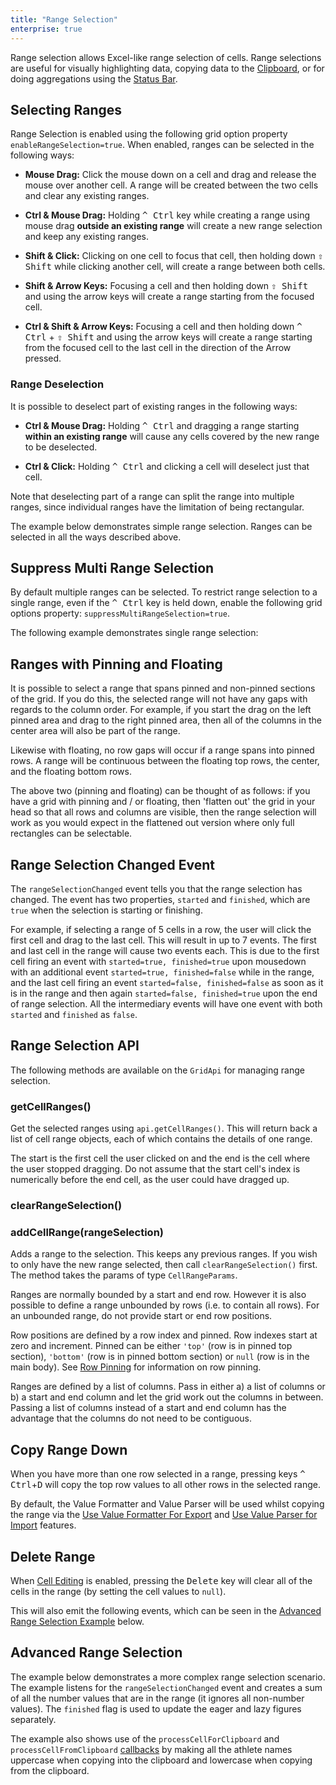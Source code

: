 ```yaml
---
title: "Range Selection"
enterprise: true
---
```


Range selection allows Excel-like range selection of cells. Range selections are useful for visually highlighting data, copying data to the [Clipboard](/clipboard/), or for doing aggregations using the [Status Bar](/status-bar/).

## Selecting Ranges

Range Selection is enabled using the following grid option property `enableRangeSelection=true`.
When enabled, ranges can be selected in the following ways:

- **Mouse Drag:** Click the mouse down on a cell and drag and release the mouse over another cell. A range will be created between the two cells and clear any existing ranges.

- **Ctrl & Mouse Drag:** Holding <kbd>^ Ctrl</kbd> key while creating a range using mouse drag <b>outside an existing range</b> will create a new range selection and keep any existing ranges.

- **Shift & Click:** Clicking on one cell to focus that cell, then holding down <kbd>⇧ Shift</kbd> while clicking another cell, will create a range between both cells.

- **Shift & Arrow Keys:** Focusing a cell and then holding down <kbd>⇧ Shift</kbd> and using the arrow keys will create a range starting from the focused cell.

- **Ctrl & Shift & Arrow Keys:** Focusing a cell and then holding down <kbd>^ Ctrl</kbd> + <kbd>⇧ Shift</kbd> and using the arrow keys will create a range starting from the focused cell to the last cell in the direction of the Arrow pressed.

### Range Deselection

It is possible to deselect part of existing ranges in the following ways:

- **Ctrl & Mouse Drag:** Holding <kbd>^ Ctrl</kbd> and dragging a range starting <b>within an existing range</b> will cause any cells covered by the new range to be deselected.

- **Ctrl & Click:**  Holding <kbd>^ Ctrl</kbd> and clicking a cell will deselect just that cell.

Note that deselecting part of a range can split the range into multiple ranges, since individual ranges have the limitation of being rectangular.

The example below demonstrates simple range selection. Ranges can be selected in all the ways described above.

<grid-example title='Range Selection / Deselection' name='range-selection' type='generated' options='{ "enterprise": true, "modules": ["clientside", "range", "menu", "clipboard"] }'></grid-example>

## Suppress Multi Range Selection

By default multiple ranges can be selected. To restrict range selection to a single range, even if the <kbd>^ Ctrl</kbd> key is held down, enable the following grid options property: `suppressMultiRangeSelection=true`.

The following example demonstrates single range selection:

<grid-example title='Range Selection Suppress Multi' name='range-selection-suppress-multi' type='generated' options='{ "enterprise": true, "modules": ["clientside", "range", "menu", "clipboard"] }'></grid-example>

## Ranges with Pinning and Floating

It is possible to select a range that spans pinned and non-pinned sections of the grid. If you do this, the selected range will not have any gaps with regards to the column order. For example, if you start the drag on the left pinned area and drag to the right pinned area, then all of the columns in the center area will also be part of the range.

Likewise with floating, no row gaps will occur if a range spans into pinned rows. A range will be continuous between the floating top rows, the center, and the floating bottom rows.

The above two (pinning and floating) can be thought of as follows: if you have a grid with pinning and / or floating, then 'flatten out' the grid in your head so that all rows and columns are visible, then the range selection will work as you would expect in the flattened out version where only full rectangles can be selectable.

## Range Selection Changed Event

The `rangeSelectionChanged` event tells you that the range selection has changed. The event has two properties, `started` and `finished`, which are `true` when the selection is starting or finishing. 

For example, if selecting a range of 5 cells in a row, the user will click the first cell and drag to the last cell. This will result in up to 7 events. The first and last cell in the range will cause two events each. This is due to the first cell firing an event with `started=true, finished=true` upon mousedown with an additional event `started=true, finished=false` while in the range, and the last cell firing an event `started=false, finished=false` as soon as it is in the range and then again `started=false, finished=true` upon the end of range selection. All the intermediary events will have one event with both `started` and `finished` as `false`. 

<api-documentation source='grid-events/events.json' section='selection' names='["rangeSelectionChanged"]' ></api-documentation>

## Range Selection API

The following methods are available on the `GridApi` for managing range selection.

### getCellRanges()

Get the selected ranges using `api.getCellRanges()`. This will return back a list of cell range objects, each of which contains the details of one range. 

The start is the first cell the user clicked on and the end is the cell where the user stopped dragging. Do not assume that the start cell's index is numerically before the end cell, as the user could have dragged up.

<api-documentation source='grid-api/api.json' section='selection' names='["getCellRanges"]' ></api-documentation>

### clearRangeSelection()

<api-documentation source='grid-api/api.json' section='selection' names='["clearRangeSelection"]' ></api-documentation>

### addCellRange(rangeSelection)

Adds a range to the selection. This keeps any previous ranges. If you wish to only have the new range selected, then call `clearRangeSelection()` first. The method takes the params of type `CellRangeParams`.

<api-documentation source='grid-api/api.json' section='selection' names='["addCellRange"]' ></api-documentation>

Ranges are normally bounded by a start and end row. However it is also possible to define a range unbounded by rows (i.e. to contain all rows). For an unbounded range, do not provide start or end row positions.

Row positions are defined by a row index and pinned. Row indexes start at zero and increment. Pinned can be either `'top'` (row is in pinned top section), `'bottom'` (row is in pinned bottom section) or `null` (row is in the main body). See [Row Pinning](/row-pinning/) for information on row pinning.

Ranges are defined by a list of columns. Pass in either a) a list of columns or b) a start and end column and let the grid work out the columns in between. Passing a list of columns instead of a start and end column has the advantage that the columns do not need to be contiguous.

## Copy Range Down

When you have more than one row selected in a range, pressing keys <kbd>^ Ctrl</kbd>+<kbd>D</kbd> will copy the top row values to all other rows in the selected range.

By default, the Value Formatter and Value Parser will be used whilst copying the range via the [Use Value Formatter For Export](/value-formatters/#use-value-formatter-for-export) and [Use Value Parser for Import](/value-parsers/#use-value-parser-for-import) features.

## Delete Range

When [Cell Editing](/cell-editing/) is enabled, pressing the <kbd>Delete</kbd> key will clear all of the cells in the range (by setting the cell values to `null`).

This will also emit the following events, which can be seen in the [Advanced Range Selection Example](#example-advanced-range-selection) below.

<api-documentation source='grid-events/events.json' section='editing' names='["rangeDeleteStart","rangeDeleteEnd"]' ></api-documentation>

## Advanced Range Selection

The example below demonstrates a more complex range selection scenario. The example listens for the `rangeSelectionChanged` event and creates a sum of all the number values that are in the range (it ignores all non-number values). The `finished` flag is used to update the eager and lazy figures separately.

The example also shows use of the `processCellForClipboard` and `processCellFromClipboard` [callbacks](clipboard/#processing-pasted-data) by making all the athlete names uppercase when copying into the clipboard and lowercase when copying from the clipboard.

<grid-example title='Advanced Range Selection' name='range-selection-advanced' type='generated' options='{ "enterprise": true, "exampleHeight": 700, "modules": ["clientside", "range", "menu", "clipboard"] }'></grid-example>
